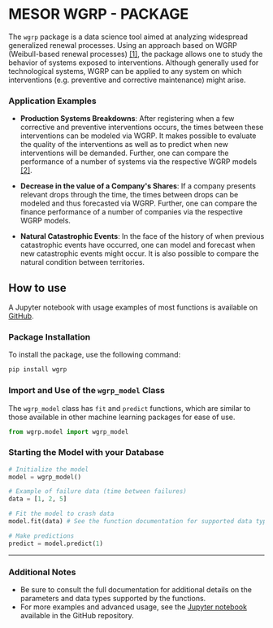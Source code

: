 # MESOR WGRP - PACKAGE
<!--
Here is a more developer-oriented version:
  1. In the terminal, install Poetry with the command: `pip install poet`.
  2. Navigate to the `wgrp` project folder and run: `poetry install` to install the dependencies.
  3. To generate the documentation, run: `poetry run task docs`.
  4. If you change any functions, run the tests with: `poetry run task test`.
-->

The `wgrp` package is a data science tool aimed at analyzing widespread generalized renewal processes. Using an approach based on WGRP (Weibull-based renewal processes) [[1]](https://journals.plos.org/plosone/article?id=10.1371/journal.pone.0133772), the package allows one to study the behavior of systems exposed to interventions. Although generally used for technological systems, WGRP can be applied to any system on which interventions (e.g. preventive and corrective maintenance) might arise.

### Application Examples

- **Production Systems Breakdowns**: After registering when a few corrective and preventive interventions occurs, the  times between these interventions can be modeled via WGRP. It makes possible to evaluate the quality of the interventions as well as to predict when new interventions will be demanded.  Further, one can compare the performance of a number of systems via the respective WGRP models [[2]](https://www.sciencedirect.com/science/article/abs/pii/S0951832018308391).

- **Decrease in the value of a Company's Shares**: If a company presents relevant drops through the time, the times between drops can be modeled and thus forecasted via WGRP. Further, one can compare the finance performance of a number of companies via the respective WGRP models. 

- **Natural Catastrophic Events**: In the face of the history of when previous catastrophic events have occurred, one can model and forecast when new catastrophic events might occur. It is also possible to compare the natural condition between territories. 

## How to use

A Jupyter notebook with usage examples of most functions is available on [GitHub](https://github.com/danttis/wgrp).

### Package Installation

To install the package, use the following command:

```bash
pip install wgrp
```

### Import and Use of the `wgrp_model` Class

The `wgrp_model` class has `fit` and `predict` functions, which are similar to those available in other machine learning packages for ease of use.

```python
from wgrp.model import wgrp_model
```

### Starting the Model with your Database

```python
# Initialize the model
model = wgrp_model()

# Example of failure data (time between failures)
data = [1, 2, 5]

# Fit the model to crash data
model.fit(data) # See the function documentation for supported data types

# Make predictions
predict = model.predict(1)
```

---

### Additional Notes

- Be sure to consult the full documentation for additional details on the parameters and data types supported by the functions.
- For more examples and advanced usage, see the [Jupyter notebook](Example_of_use.ipynb) available in the GitHub repository.
